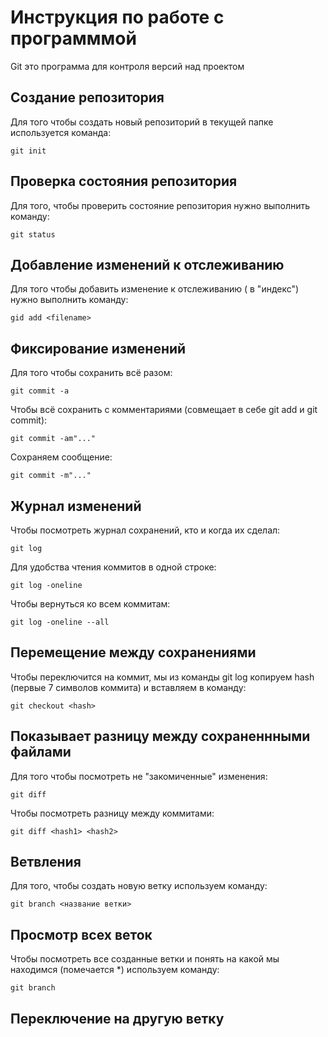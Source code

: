# Инструкция по работе с программмой

Git это программа для контроля версий над проектом

## Создание репозитория

Для того чтобы создать новый репозиторий в текущей папке используется команда:

    git init 

 ## Проверка состояния репозитория

 Для того, чтобы проверить состояние репозитория нужно выполнить команду:

    git status

## Добавление изменений к отслеживанию

Для того чтобы добавить изменение к отслеживанию ( в "индекс") нужно выполнить команду:

    gid add <filename>

## Фиксирование изменений

Для того чтобы сохранить всё разом:

    git commit -a

Чтобы всё сохранить с комментариями (совмещает в себе git add и git commit):

    git commit -am"..."

Сохраняем сообщение:

    git commit -m"..."

## Журнал изменений

Чтобы посмотреть журнал сохранений, кто и когда их сделал:

    git log

Для удобства чтения коммитов в одной строке:

    git log -oneline

Чтобы вернуться ко всем коммитам:

    git log -oneline --all

## Перемещение между сохранениями

Чтобы переключится на коммит, мы из команды git log копируем hash (первые 7 символов коммита) и вставляем в команду:

    git checkout <hash>

## Показывает разницу между сохраненнными файлами

Для того чтобы посмотреть не "закомиченные" изменения:

    git diff

Чтобы посмотреть разницу между коммитами:

    git diff <hash1> <hash2>

## Ветвления

Для того, чтобы создать новую ветку используем команду:

    git branch <название ветки>

 ## Просмотр всех веток

  Чтобы посмотреть все созданные ветки и понять на какой мы находимся (помечается *) используем команду:

    git branch
      
## Переключение на другую ветку
